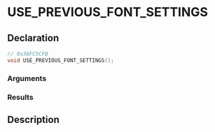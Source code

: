 # USE_PREVIOUS_FONT_SETTINGS

## Declaration
```cpp
// 0x36FC5CFB
void USE_PREVIOUS_FONT_SETTINGS();
```

### Arguments

### Results

## Description

